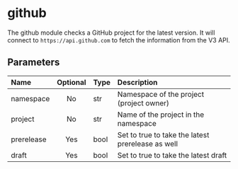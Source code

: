 # github

The github module checks a GitHub project for the latest version.
It will connect to `https://api.github.com` to fetch the information from the V3 API.

## Parameters

| Name       | Optional | Type | Description                                       |
|:---------- |:--------:|:---- |:------------------------------------------------- |
| namespace  | No       | str  | Namespace of the project (project owner)          |
| project    | No       | str  | Name of the project in the namespace              |
| prerelease | Yes      | bool | Set to true to take the latest prerelease as well |
| draft      | Yes      | bool | Set to true to take the latest draft              |
